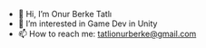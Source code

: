 - 👋 Hi, I’m Onur Berke Tatlı
- 👀 I’m interested in Game Dev in Unity
- 📫 How to reach me: tatlionurberke@gmail.com


